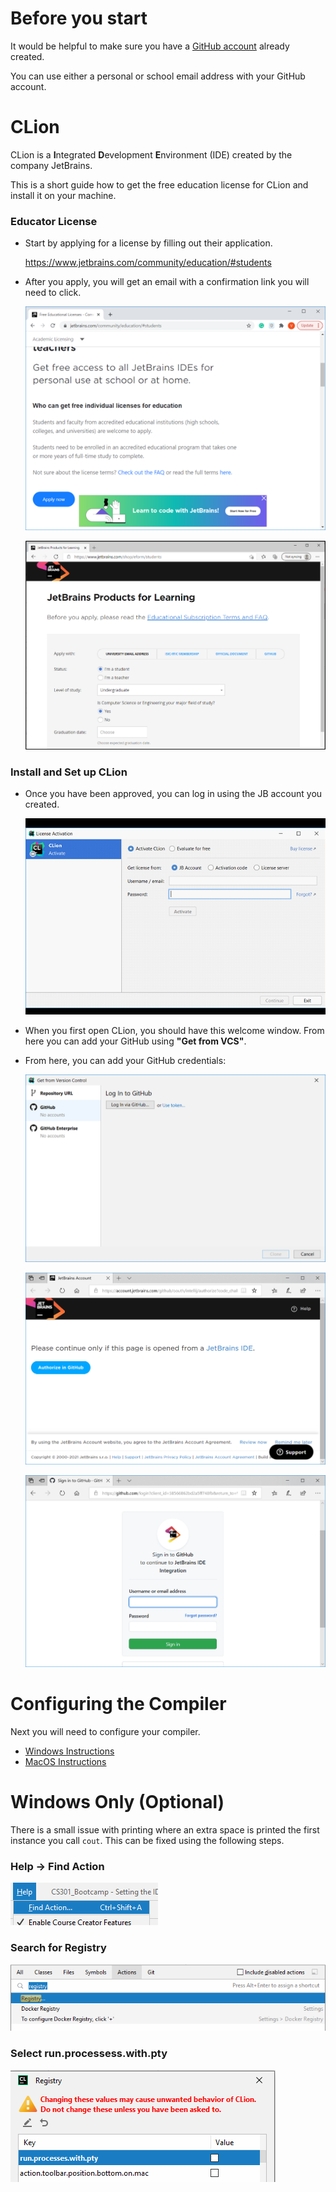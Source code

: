 # Before you start

It would be helpful to make sure you have 
a [GitHub account](https://github.com/signup) already created.

You can use either a personal or school email address with your GitHub account.

# CLion

CLion is a **I**ntegrated **D**evelopment **E**nvironment (IDE) created by the 
company JetBrains.  

This is a short guide how to get the free education license for CLion and 
install it on your machine. 

### Educator License
* Start by applying for a license by filling out their application.

    https://www.jetbrains.com/community/education/#students
* After you apply, you will get an email with a confirmation link you will
  need to click.

  ![img.png](_md_images/img.png)

  ![img_1.png](_md_images/img_1.png)



### Install and Set up CLion

* Once you have been approved, you can log in using the JB account you created.

    ![img_2.png](_md_images/img_2.png)

* When you first open CLion, you should have this welcome window. From here 
you can add your GitHub using **"Get from VCS"**.

* From here, you can add your GitHub credentials:

    ![img.png](_md_images/Get_from_Version_Control.png)

    ![img_1.png](_md_images/Authorize_in_GitHub.png)

    ![img_2.png](_md_images/Sign_in_to_GitHub.png)

# Configuring the Compiler

Next you will need to configure your compiler.

* [Windows Instructions](CLion%20Compiler%20Setup%20(Windows).md)
* [MacOS Instructions](CLion%20Compiler%20Setup%20(MacOS).md)


# Windows Only (Optional)

There is a small issue with printing where an extra space is printed the 
first instance you call `cout`.  This can be fixed using the following steps.

### Help &rarr; Find Action
![./images/registry_01.png](_md_images/registry_01.png)

### Search for Registry
![./images/registry_00.png](_md_images/registry_00.png)

### Select run.processess.with.pty
![./images/registry_02.png](_md_images/registry_02.png)

